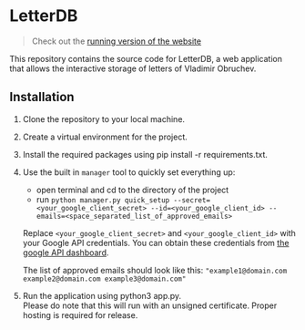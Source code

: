 # LetterDB

> Check out the [running version of the website](https://obruchevletters.pythonanywhere.com/)

This repository contains the source code for LetterDB, a web application that allows the interactive storage of letters of Vladimir Obruchev.

## Installation
1) Clone the repository to your local machine.
2) Create a virtual environment for the project.
3) Install the required packages using pip install -r requirements.txt.
4) Use the built in `manager` tool to quickly set everything up:
    - open terminal and cd to the directory of the project
    - run `python manager.py quick_setup --secret=<your_google_client_secret> --id=<your_google_client_id> --emails=<space_separated_list_of_approved_emails>`

    Replace `<your_google_client_secret>` and `<your_google_client_id>` with your Google API credentials. You can obtain these credentials from [the google API dashboard](https://console.cloud.google.com/apis/dashboard).

    The list of approved emails should look like this:
    `"example1@domain.com example2@domain.com example3@domain.com"`
5) Run the application using python3 app.py. \
Please do note that this will run with an unsigned certificate. Proper hosting is required for release.
